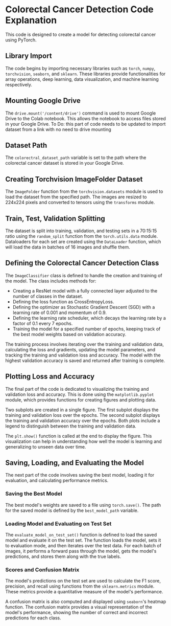 # Colorectal Cancer Detection Code Explanation

This code is designed to create a model for detecting colorectal cancer using PyTorch. 

## Library Import
The code begins by importing necessary libraries such as `torch`, `numpy`, `torchvision`, `seaborn`, and `sklearn`. These libraries provide functionalities for array operations, deep learning, data visualization, and machine learning respectively.

## Mounting Google Drive
The `drive.mount('/content/drive')` command is used to mount Google Drive to the Colab notebook. This allows the notebook to access files stored in your Google Drive.
To Do: this part of code needs to be updated to import dataset from a link with no need to drive mounting

## Dataset Path
The `colorectral_dataset_path` variable is set to the path where the colorectal cancer dataset is stored in your Google Drive.

## Creating Torchvision ImageFolder Dataset
The `ImageFolder` function from the `torchvision.datasets` module is used to load the dataset from the specified path. The images are resized to 224x224 pixels and converted to tensors using the `transforms` module.

## Train, Test, Validation Splitting
The dataset is split into training, validation, and testing sets in a 70:15:15 ratio using the `random_split` function from the `torch.utils.data` module. Dataloaders for each set are created using the `DataLoader` function, which will load the data in batches of 16 images and shuffle them.

## Defining the Colorectal Cancer Detection Class
The `ImageClassifier` class is defined to handle the creation and training of the model. The class includes methods for:
- Creating a ResNet model with a fully connected layer adjusted to the number of classes in the dataset.
- Defining the loss function as CrossEntropyLoss.
- Defining the optimizer as Stochastic Gradient Descent (SGD) with a learning rate of 0.001 and momentum of 0.9.
- Defining the learning rate scheduler, which decays the learning rate by a factor of 0.1 every 7 epochs.
- Training the model for a specified number of epochs, keeping track of the best model weights based on validation accuracy.

The training process involves iterating over the training and validation data, calculating the loss and gradients, updating the model parameters, and tracking the training and validation loss and accuracy. The model with the highest validation accuracy is saved and returned after training is complete.

## Plotting Loss and Accuracy
The final part of the code is dedicated to visualizing the training and validation loss and accuracy. This is done using the `matplotlib.pyplot` module, which provides functions for creating figures and plotting data.

Two subplots are created in a single figure. The first subplot displays the training and validation loss over the epochs. The second subplot displays the training and validation accuracy over the epochs. Both plots include a legend to distinguish between the training and validation data.

The `plt.show()` function is called at the end to display the figure. This visualization can help in understanding how well the model is learning and generalizing to unseen data over time.

## Saving, Loading, and Evaluating the Model
The next part of the code involves saving the best model, loading it for evaluation, and calculating performance metrics.

### Saving the Best Model
The best model's weights are saved to a file using `torch.save()`. The path for the saved model is defined by the `best_model_path` variable.

### Loading Model and Evaluating on Test Set
The `evaluate_model_on_test_set()` function is defined to load the saved model and evaluate it on the test set. The function loads the model, sets it to evaluation mode, and then iterates over the test data. For each batch of images, it performs a forward pass through the model, gets the model's predictions, and stores them along with the true labels.

### Scores and Confusion Matrix
The model's predictions on the test set are used to calculate the F1 score, precision, and recall using functions from the `sklearn.metrics` module. These metrics provide a quantitative measure of the model's performance.

A confusion matrix is also computed and displayed using `seaborn`'s heatmap function. The confusion matrix provides a visual representation of the model's performance, showing the number of correct and incorrect predictions for each class.



